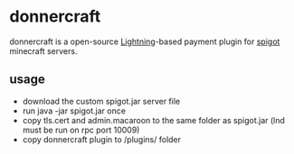 # donnercraft

donnercraft is a open-source [Lightning](https://lightning.network/)-based payment plugin for [spigot](https://www.spigotmc.org/) minecraft servers.

## usage

* download the custom spigot.jar server file
* run java -jar spigot.jar once
* copy tls.cert and admin.macaroon to the same folder as spigot.jar (lnd must be run on rpc port 10009)
* copy donnercraft plugin to /plugins/ folder
